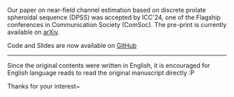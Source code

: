 Our paper on near-field channel estimation based on discrete prolate spheroidal sequence (DPSS) was accepted by ICC'24, one of the Flagship conferences in Communication Society (ComSoc). The pre-print is currently available on [arXiv](https://arxiv.org/abs/2310.18180).

Code and Slides are now available on [GitHub](https://github.com/scliubit/DPSS-Slides-Codes)

---

Since the original contents were written in English, it is encouraged for English language reads to read the original manuscript directly :P

Thanks for your interest~
